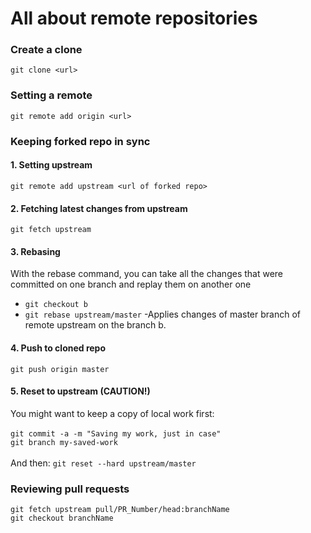 # All about remote repositories
### Create a clone
`git clone <url>`

### Setting a remote
`git remote add origin <url>`</br>

### Keeping forked repo in sync
#### 1. Setting upstream 	
`git remote add upstream <url of forked repo>`

#### 2. Fetching latest changes from upstream	
`git fetch upstream`

#### 3. Rebasing 
With the rebase command, you can take all the changes that were committed on one branch and replay them on another one<br/>
* `git checkout b` <br/>
* `git rebase upstream/master` -Applies changes of master branch of remote upstream on the branch b.

#### 4. Push to cloned repo
`git push origin master`

#### 5. Reset to upstream (CAUTION!)
You might want to keep a copy of local work first: <br/><br/>
`git commit -a -m "Saving my work, just in case"`<br/>
`git branch my-saved-work`</br><br/>
And then:
`git reset --hard upstream/master`

### Reviewing pull requests
`git fetch upstream pull/PR_Number/head:branchName` </br>
`git checkout branchName`
